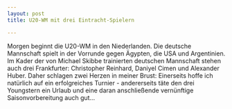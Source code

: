 ```yaml
---
layout: post
title: U20-WM mit drei Eintracht-Spielern

---
```


Morgen beginnt die U20-WM in den Niederlanden. Die deutsche Mannschaft spielt in der Vorrunde gegen Ägypten, die USA und Argentinien. Im Kader der von Michael Skibbe trainierten deutschen Mannschaft stehen auch drei Frankfurter: Christopher Reinhard, Daniyel Cimen und Alexander Huber. Daher schlagen zwei Herzen in meiner Brust: Einerseits hoffe ich natürlich auf ein erfolgreiches Turnier - andererseits täte den drei Youngstern ein Urlaub und eine daran anschließende vernünftige Saisonvorbereitung auch gut...


